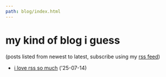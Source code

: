 ```yaml
---
path: blog/index.html
---
```


# my kind of blog i guess
(posts listed from newest to latest, subscribe using my [rss feed](/meta))

- [i love rss so much](/blog/rss) ('25-07-14)
